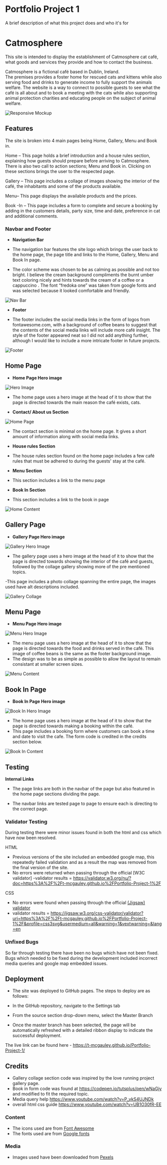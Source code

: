# Portfolio Project 1

A brief description of what this project does and who it's for

# Catmosphere 

 

This site is intended to display the establishment of Catmosphere cat café, what goods and services they provide and how to contact the business. 

 

Catmosphere is a fictional café based in Dublin, Ireland.  
The premises provides a foster home for rescued cats and kittens while also serving food and drinks to generate income to fully support the animals welfare. 
The website is a way to connect to possible guests to see what the café is all about and to book a meeting with the cats while also supporting animal protection charities and educating people on the subject of animal welfare. 

 

![Responsive Mockup](assets/images/responsive-mockup.JPG)

 

## Features  

 

The site is broken into 4 main pages being Home, Gallery, Menu and Book in. 

Home – This page holds a brief introduction and a house rules section, explaining how guests should prepare before arriving to Catmosphere. 
There is also two call to action sections; Menu and Book in. Clicking on these sections brings the user to the respected page. 

 

 

Gallery – This page includes a collage of images showing the interior of the café, the inhabitants and some of the products available. 

 

Menu– This page displays the available products and the prices.  
 
Book -In – This page includes a form to complete and secure a booking by adding in the customers details, party size, time and date, preference in cat and additional comments. 

 

### Navbar and Footer 

 

- __Navigation Bar__ 

 

- The navigation bar features the site logo which brings the user back to the home page, the page title and links to the Home, Gallery, Menu and Book In page.  

- The color scheme was chosen to be as calming as possible and not too bright. 
I believe the cream background compliments the burnt umber text coloring nicely and hints towards the cream of a coffee or a cappuccino . 
The font “fredoka one” was taken from google fonts and was selected because it looked comfortable and friendly. 

 

![Nav Bar](assets/images/nav-bar.JPG)

 

- __Footer__ 

 

- The footer includes the social media links in the form of logos from fontawesome.com, with a background of coffee beans to suggest that the contents of the social media links will include more café insight. The style of the footer appeared neat so I did not add anything further, although I would like to include a more intricate footer in future projects. 
 

 

![Footer](assets/images/footer.JPG)

 


 
 
 

 

 


 


 

 

## Home Page

- __Home Page Hero image__ 

 ![Hero Image](assets/images/home-hero-image.JPG)

- The home page uses a hero image at the head of it to show that the page is directed towards the main reason the café exists, cats. 


- __Contact/ About us Section__  

 ![Home Page](assets/images/home-page-about-us.JPG)

- The contact section is  minimal on the home page. It gives a short amount of information along with social media links. 

 

 

- __House rules Section__ 

- The house rules section found on the home page includes a few café rules that must be adhered to during the guests' stay at the café.  

 

- __Menu Section__ 

- This section includes a link to the menu page 



- __Book In Section__ 

- This section includes a link to the book in page 

![Home Content](assets/images/home-page-content.JPG)




## Gallery Page

- __Gallery Page Hero image__ 

![Gallery Hero Image](assets/images/gallery-hero-image.JPG)

 
- The gallery page uses a hero image at the head of it to show that the page is directed towards showing the interior of the café and guests, followed by the collage gallery showing more of the pre mentioned topics. 


-This page includes a photo collage spanning the entire page, the images used have alt descriptions included.

![Gallery Collage](assets/images/gallery-page-collage.JPG)


## Menu Page

- __Menu Page Hero image__ 

![Menu Hero Image](assets/images/menu-hero-image.JPG)

- The menu page uses a hero image at the head of it to show that the page is directed towards the food and drinks served in the café. This image of coffee beans is the same as the footer background image. 
- The design was to be as simple as possible to allow the layout to remain consistant at smaller screen sizes.

![Menu Content](assets/images/menu-page-content.JPG)

## Book In Page  

- __Book In Page Hero image__ 

![Book In Hero Image](assets/images/book-in-hero-image.JPG)

- The home page uses a hero image at the head of it to show that the page is directed towards making a booking within the café. 
- This page includes a booking form where customers can book a time and date to visit the cafe. The form code is credited in the credits section below.

![Book In Content](assets/images/book-in-page-content.JPG)
## Testing  

__Internal Links__ 

- The page links are both in the navbar of the page but also featured in the home page sections dividing the page.  

- The navbar links are tested page to page to ensure each is directing to the correct page. 

### Validator Testing  
 During testing there were minor issues found in both the html and css which have now been resolved. 

HTML 
- Previous versions of the site included an embedded google map, this repeatedly failed validation and as a result the map was removed from the final version of the site.
- No errors were returned when passing through the official [W3C validator]
-validator results = https://validator.w3.org/nu/?doc=https%3A%2F%2Ft-mcgauley.github.io%2FPortfolio-Project-1%2F

CSS 
- No errors were found when passing through the official [(Jigsaw) validator](https://jigsaw.w3.org/css-validator/) 
- validator results = https://jigsaw.w3.org/css-validator/validator?uri=https%3A%2F%2Ft-mcgauley.github.io%2FPortfolio-Project-1%2F&profile=css3svg&usermedium=all&warning=1&vextwarning=&lang=en

 

### Unfixed Bugs 

 

So far through testing there have been no bugs which have not been fixed. Bugs which needed to be fixed during the development included incorrect media queries and google map embedded issues.  

 

## Deployment  

 

- The site was deployed to GitHub pages. The steps to deploy are as follows:  

- In the GitHub repository, navigate to the Settings tab  

- From the source section drop-down menu, select the Master Branch 

- Once the master branch has been selected, the page will be automatically refreshed with a detailed ribbon display to indicate the successful deployment.  

 

The live link can be found here - https://t-mcgauley.github.io/Portfolio-Project-1/

 

## Credits  

- Gallery collage section code was inspired by the love running project gallery page.
- Book in form code was found at https://codepen.io/tutsplus/pen/wNaGjy and modified to fit the required topic.
- Media query help  https://www.youtube.com/watch?v=P_vkS4UJNDk
- overall html css guide https://www.youtube.com/watch?v=UB1O30fR-EE
 

 

 

### Content  

- The icons used are from [Font Awesome](https://fontawesome.com/) 
- The fonts used are from [Google fonts](https://fonts.google.com/)
 

### Media 

- Images used have been downloaded from [Pexels](https://www.pexels.com/)

 

